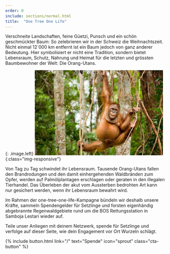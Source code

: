 ```yaml
---
order: 0
include: sections/normal.html
title:  "One Tree One Life"
---
```

Verschneite Landschaften, feine Güetzi, Punsch und ein schön geschmückter Baum: So zelebrieren wir in der Schweiz die Weihnachtszeit. Nicht einmal 12`000 km  entfernt ist ein Baum jedoch von ganz anderer Bedeutung. Hier symbolisiert er nicht eine Tradition, sondern bietet Lebensraum, Schutz, Nahrung und Heimat für die letzten und grössten Baumbewohner der Welt: Die Orang-Utans.

{: .image.left}
  ![image-title-here](/assets/img/orang1.jpg){:class="img-responsive"}

Von Tag zu Tag schwindet ihr Lebensraum. Tausende Orang-Utans fallen den Brandrodungen und den damit einhergehenden Waldbränden zum Opfer, werden auf Palmölplantagen erschlagen oder geraten in den illegalen Tierhandel. Das Überleben der akut vom Aussterben bedrohten Art kann nur gesichert werden, wenn ihr Lebensraum bewahrt wird.

Im Rahmen der one-tree-one-life-Kampagne bündeln wir deshalb unsere Kräfte, sammeln Spendengelder für Setzlinge und forsten eigenhändig abgebrannte Regenwaldgebiete rund um die BOS Rettungsstation in Samboja Lestari wieder auf.

Teile unser Anliegen mit deinem Netzwerk, spende für Setzlinge und verfolge auf dieser Seite, wie dein Engagement vor Ort Wurzeln schlägt.

{% include button.html link="/" text="Spende" icon="sprout" class="cta-button" %}